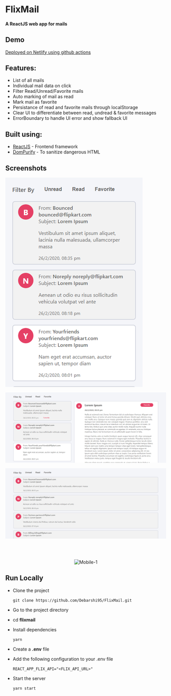 # FlixMail

#### A ReactJS web app for mails

## Demo

[Deployed on Netlify using github actions](https://debarshib-flixmail.netlify.app/)

## Features:

- List of all mails
- Individual mail data on click
- Filter Read/Unread/Favorite mails
- Auto marking of mail as read
- Mark mail as favorite
- Persistance of read and favorite mails through localStorage
- Clear UI to differentiate between read, undread & favorite messages
- ErrorBoundary to handle UI error and show fallback UI

## Built using:

- [ReactJS](https://reactjs.org/) - Frontend framework
- [DomPurify](https://www.npmjs.com/package/dompurify) - To sanitize dangerous HTML

## Screenshots

![Desktop-1](screenshots/1.png)

![Desktop-2](screenshots/2.png)

![Desktop-3](screenshots/3.png)

<br/>
<br/>
<div align="center">

![Mobile-1](screenshots/m4.png)

</div>

## Run Locally

- Clone the project
  ```
  git clone https://github.com/Debarshi95/FlixMail.git
  ```
- Go to the project directory
- cd **flixmail**
- Install dependencies
  ```
  yarn
  ```
- Create a **.env** file
- Add the following configuration to your .env file

  ```
  REACT_APP_FLIX_API="<FLIX_API_URL>"
  ```

- Start the server
  ```
  yarn start
  ```

